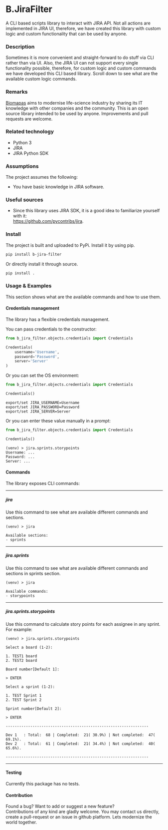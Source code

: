 # B.JiraFilter

A CLI based scripts library to interact with JIRA API. Not all actions are 
implemented in JIRA UI, therefore, we have created this library with custom
logic and custom functionality that can be used by anyone.

### Description

Sometimes it is more convenient and straight-forward to do stuff via CLI
rather than via UI. Also, the JIRA UI can not support every single functionality
possible, therefore, for custom logic and custom commands we have developed
this CLI based library. Scroll down to see what are the available custom
logic commands.

### Remarks

[Biomapas](https://biomapas.com) aims to modernise life-science 
industry by sharing its IT knowledge with other companies and 
the community. This is an open source library intended to be used 
by anyone. Improvements and pull requests are welcome.

### Related technology

- Python 3
- JIRA
- JIRA Python SDK

### Assumptions

The project assumes the following:

- You have basic knowledge in JIRA software.

### Useful sources

- Since this library uses JIRA SDK, it is a good idea to familiarize
yourself with it:<br>
https://github.com/pycontribs/jira.

### Install

The project is built and uploaded to PyPi. Install it by using pip.

```bash
pip install b-jira-filter
```

Or directly install it through source.

```bash
pip install .
```

### Usage & Examples

This section shows what are the available commands and how to use them.

#### Credentials management

The library has a flexible credentials management.

You can pass credentials to the constructor:
```python
from b_jira_filter.objects.credentials import Credentials

Credentials(
    username='Username',
    password='Password',
    server='Server'
)
```

Or you can set the OS environment:
```python
from b_jira_filter.objects.credentials import Credentials

Credentials()
```
```
export/set JIRA_USERNAME=Username
export/set JIRA_PASSWORD=Password
export/set JIRA_SERVER=Server
```

Or you can enter these value manually in a prompt:
```python
from b_jira_filter.objects.credentials import Credentials

Credentials()
```
```
(venv) > jira.sprints.storypoints
Username: ...
Password: ...
Server: ...
```

#### Commands

The library exposes CLI commands:

---

##### jira

Use this command to see what are available different commands and sections.
```
(venv) > jira

Available sections:
- sprints
```

---

##### jira.sprints

Use this command to see what are available different commands and sections in sprints section.
```
(venv) > jira

Available commands:
- storypoints
```

---

##### jira.sprints.storypoints

Use this command to calculate story points for each assignee in any sprint. For example:
```
(venv) > jira.sprints.storypoints

Select a board (1-2):

1. TEST1 board
2. TEST2 board

Board number[Default 1]:

> ENTER

Select a sprint (1-2):

1. TEST Sprint 1
2. TEST Sprint 2

Sprint number[Default 2]:

> ENTER

----------------------------------------------------------------

Dev 1   : Total:  68 | Completed:  21( 30.9%) | Not completed:  47( 69.1%).
Dev 2   : Total:  61 | Completed:  21( 34.4%) | Not completed:  40( 65.6%).

----------------------------------------------------------------
```

---

#### Testing

Currently this package has no tests.

#### Contribution

Found a bug? Want to add or suggest a new feature?<br>
Contributions of any kind are gladly welcome. You may contact us 
directly, create a pull-request or an issue in github platform.
Lets modernize the world together.
